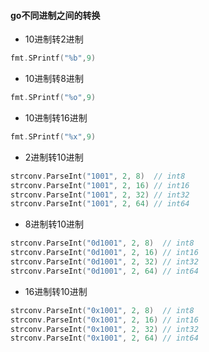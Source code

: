 #### go不同进制之间的转换

- 10进制转2进制
``` go
fmt.SPrintf("%b",9)
```
- 10进制转8进制
``` go
fmt.SPrintf("%o",9)
```
- 10进制转16进制
``` go
fmt.SPrintf("%x",9)
```
- 2进制转10进制
``` go
strconv.ParseInt("1001", 2, 8)  // int8
strconv.ParseInt("1001", 2, 16) // int16
strconv.ParseInt("1001", 2, 32) // int32
strconv.ParseInt("1001", 2, 64) // int64
```
- 8进制转10进制
``` go
strconv.ParseInt("0d1001", 2, 8)  // int8
strconv.ParseInt("0d1001", 2, 16) // int16
strconv.ParseInt("0d1001", 2, 32) // int32
strconv.ParseInt("0d1001", 2, 64) // int64
```
- 16进制转10进制
``` go
strconv.ParseInt("0x1001", 2, 8)  // int8
strconv.ParseInt("0x1001", 2, 16) // int16
strconv.ParseInt("0x1001", 2, 32) // int32
strconv.ParseInt("0x1001", 2, 64) // int64
```